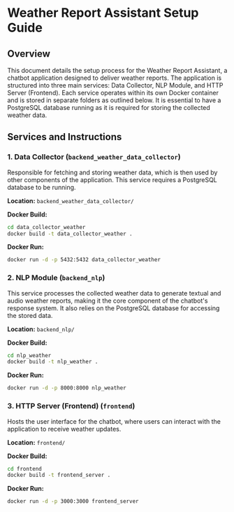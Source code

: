 
# Weather Report Assistant Setup Guide

## Overview

This document details the setup process for the Weather Report Assistant, a chatbot application designed to deliver weather reports. The application is structured into three main services: Data Collector, NLP Module, and HTTP Server (Frontend). Each service operates within its own Docker container and is stored in separate folders as outlined below. It is essential to have a PostgreSQL database running as it is required for storing the collected weather data.

## Services and Instructions

### 1. Data Collector (`backend_weather_data_collector`)

Responsible for fetching and storing weather data, which is then used by other components of the application. This service requires a PostgreSQL database to be running.

**Location:** `backend_weather_data_collector/`

**Docker Build:**

```bash
cd data_collector_weather
docker build -t data_collector_weather .
```

**Docker Run:**

```bash
docker run -d -p 5432:5432 data_collector_weather
```

### 2. NLP Module (`backend_nlp`)

This service processes the collected weather data to generate textual and audio weather reports, making it the core component of the chatbot's response system. It also relies on the PostgreSQL database for accessing the stored data.

**Location:** `backend_nlp/`

**Docker Build:**

```bash
cd nlp_weather
docker build -t nlp_weather .
```

**Docker Run:**

```bash
docker run -d -p 8000:8000 nlp_weather
```

### 3. HTTP Server (Frontend) (`frontend`)

Hosts the user interface for the chatbot, where users can interact with the application to receive weather updates.

**Location:** `frontend/`

**Docker Build:**

```bash
cd frontend
docker build -t frontend_server .
```

**Docker Run:**

```bash
docker run -d -p 3000:3000 frontend_server
```
